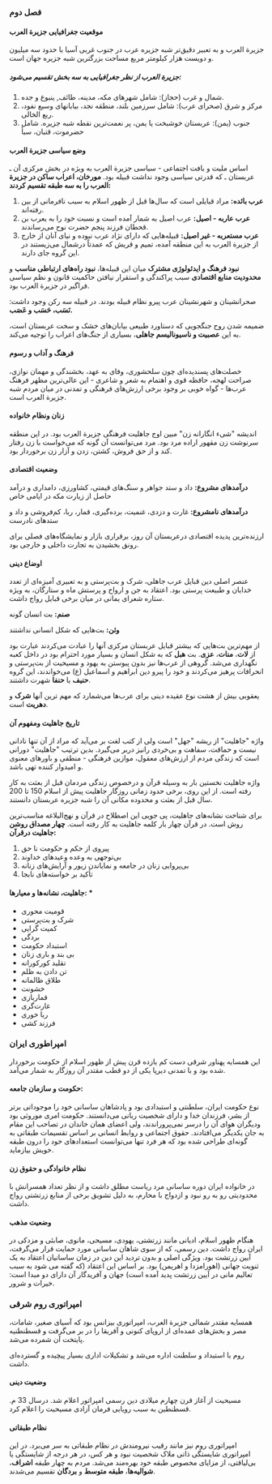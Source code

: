 ### فصل دوم

#### موقعیت جغرافیایی جزیرة العرب
جزیرة العرب و به تعبیر دقیق‌تر شبه جزیره عرب در جنوب غربی آسیا با حدود سه میلیون و دویست هزار کیلومتر مربع مساحت بزرگترین شبه جزیره جهان است.

##### جزیرة العرب از نظر جغرافیایی به سه بخش تقسیم می‌شود:
1. شمال و غرب (حجاز): شامل شهرهای مکه، مدینه، طائف, ینبوع و جده.
2. مرکز و شرق (صحرای عرب): شامل سرزمین بلند، منطقه نجد، بیابانهای وسیع نفود، ربع الخالی.
3. جنوب (یمن): عربستان خوشبخت یا یمن، پر نعمت‌ترین نقطه شبه جزیره. شامل حضرموت، قتبان، سبأ

#### وضع سیاسی جزیرة العرب
اساس ملیت و بافت اجتماعی - سیاسی جزیرة العرب به ویژه در بخش مرکزی آن ـ عربستان ـ که قدرتی سیاسی وجود نداشت قبیله بود. **مورخان، اعراب ساکن در جزیرة العرب را به سه طبقه تقسیم کردند:**
1. **عرب بائده:** مراد قبایلی است که سال‌ها قبل از ظهور اسلام به سبب نافرمانی از بین رفته‌اند.
2. **عرب عاربه - اصیل:** عرب اصیل به شمار آمده است و نسبت خود را به یعرب بن قحطان فرزند پنجم حضرت نوح می‌رساندند.
3. **عرب مستعربه - غیر اصیل:** قبیله‌هایی که دارای نژاد عرب نبوده و نیای آنان  از خارج از جزیرة العرب به این منطقه آمده، تمیم و قریش که عمدتاً درشمال می‌زیستند در این گروه جای دارند.

**نبود فرهنگ و ایدئولوژی مشترک** میان این قبیله‌ها، **نبود راه‌های ارتباطی مناسب** و **محدودیت منابع اقتصادی** سبب پراکندگی و استقرار نیافتن حاکمیت قانون و نظم سیاسی فراگیر در جزیرة العرب بود.

صحرانشینان و شهرنشینان عرب پیرو نظام قبیله بودند. در قبیله سه رکن وجود داشت: **نَسَب، حَسَب و عَصَب.**

ضمیمه شدن روح جنگجویی که دستاورد طبیعی بیابان‌های خشک و سخت عربستان است، به این **عصبیت و ناسیونالیسم جاهلی**، بسیاری از جنگ‌های اعراب را توجیه می‌کند.

#### فرهنگ و آداب و رسوم
خصلت‌های پسندیده‌ای چون سلحشوری، وفای به عهد، بخشندگی و مهمان نوازی، صراحت لهجه، حافظه قوی و اهتمام به شعر و شاعری - این عالی‌ترین مظهر فرهنگ عرب‌ها - گواه خوبی بر وجود برخی ارزش‌های فرهنگی و تمدنی در میان مردم شبه جزیرة العرب است.

#### زنان ونظام خانواده
اندیشه "شیء انگارانه زن" مبین اوج جاهلیت فرهنگی جزیرة العرب بود. در این منطقه سرنوشت زن مقهور اراده مرد بود. مرد می‌توانست آن گونه که می‌خواست با زن رفتار کند و از حق فروش، کشتن، زدن و آزار زن برخوردار بود.

#### وضعیت اقتصادی
**درآمدهای مشروع:** داد و ستد جواهر و سنگ‌های قیمتی، کشاورزی، دامداری و درآمد حاصل از زیارت مکه در ایامی خاص

**درآمدهای نامشروع:** غارت و دزدی، غنمیت، برده‌گیری، قمار، ربا، کم‌فروشی و داد و ستدهای نادرست

ارزنده‌ترین پدیده اقتصادی درعربستان آن روز، برقراری بازار و نمایشگاه‌های فصلی برای رونق بخشیدن به تجارت داخلی و خارجی بود.
 
#### اوضاع دینی
عنصر اصلی دین قبایل عرب جاهلی، شرک و بت‌پرستی و به تعبیری آمیزه‌ای از تعدد خدایان و طبیعت پرستی بود. اعتقاد به جن و ارواح و پرستش ماه و ستارگان، به ویژه ستاره شعرای یمانی در میان برخی قبایل رواج داشت.

**صنم:** بت انسان گونه

**وثن:** بت‌هایی که شکل انسانی نداشتند

از مهم‌ترین بت‌هایی که بیشتر قبایل عربستان مرکزی آنها را عبادت می‌کردند عبارت بود از **لات**، **منات**، **عزی**. بت **هبل** که به شکل انسان و بسیار مورد احترام بود در داخل کعبه نگهداری می‌شد. گروهی از عرب‌ها نیز بدون پیوستن به یهود و مسیحیت از بت‌پرستی و انحرافات پرهیز می‌کردند و خود را پیرو دین ابراهیم و اسماعیل (ع) می‌خواندند، این گروه **حنیف** یا **حنفا** شهرت داشتند.

یعقوبی بیش از هشت نوع عقیده دینی برای عرب‌ها می‌شمارد که مهم ترین آنها **شرک** و **دهریت** است.

#### تاریخ جاهلیت ومفهوم آن
واژه "جاهلیت" از ریشه "جهل" است ولی از کتب لغت بر می‌آید که مراد از آن تنها نادانی نیست و حماقت، سفاهت و بی‌خردی رانیز دربر می‌گیرد. بدین ترتیب "جاهلیت" دورانی است که زندگی مردم از ارزش‌های معقول، موازین فرهنگی - منطقی و باورهای معنوی و امیدوار کننده تهی باشد.

واژه جاهلیت نخستین بار به وسیله قرآن و درخصوص زندگی مردمان قبل از بعثت به کار رفته است. از این روی، برخی حدود زمانی روزگار جاهلیت پیش از اسلام 150 تا 200 سال قبل از بعثت و محدوده مکانی آن را شبه جزیره عربستان دانستند.

برای شناخت نشانه‌های جاهلیت، پی جویی این اصطلاح در قرآن و نهج‌البلاغه مناسب‌ترین روش است. در قرآن چهار بار کلمه جاهلیت به کار رفته است.
**چهار مصداق روشن جاهلیت درقرآن:**
1. پیروی از حکم و حکومت نا حق
2. بی‌توجهی به وعده وعیدهای خداوند
3. بی‌پروایی زنان در جامعه و نمایاندن زیور و آرایش‌های زنانه                                                                                
4. تأکید بر خواسته‌های نابجا                                                                                                                      

#### جاهلیت، نشانه‌ها و معیارها: *
* قومیت محوری
* شرک و بت‌پرستی 
* کمیت گرایی
* بردگی
* استبداد حکومت
* بی بند و باری زنان
* تقلید کورکورانه
* تن دادن به ظلم
* طلاق ظالمانه
* خشونت
* قماربازی
* غارت‌گری
* ربا خوری
* فرزند کشی

### امپراطوری ایران
این همسایه پهناور شرقی دست کم یازده قرن پیش از ظهور اسلام از حکومت برخوردار شده بود و با تمدنی دیرپا یکی از دو قطب مقتدر آن روزگار به شمار می‌آمد.

#### حکومت و سازمان جامعه:
نوع حکومت ایران، سلطنتی و استبدادی بود و پادشاهان ساسانی خود را موجوداتی برتر از بشر، فرزندان خدا و دارای شخصیت ربانی می‌دانستند.
حکومت امری موروثی بود ودیگران هوای آن را درسر نمی‌پروراندند، ولی اعضای همان خاندان در تصاحب این مقام به جان یکدیگر می‌افتادند.
حقوق اجتماعی و روابط انسانی بر اساس تقسیمات طبقاتی به گونه‌ای طراحی شده بود که هر فرد تنها می‌توانست استعدادهای خود را درون طبقه خویش بیازماید.

#### نظام خانوادگی و حقوق زن
در خانواده ایران دوره ساسانی‌ مرد ریاست مطلق داشت و از نظر تعداد همسرانش با محدودیتی رو به رو نبود و ازدواج با محارم، به دلیل تشویق برخی از منابع زرتشتی رواج داشت.

#### وضعیت مذهب
هنگام ظهور اسلام، ادیانی مانند زرتشتی، یهودی، مسیحی، مانوی، صابئی و مزدکی در ایران رواج داشت. دین رسمی، که از سوی شاهان ساسانی مورد حمایت قرار می‌گرفت، آیین زرتشت بود.
ویژگی اصلی و بدون تردید این دین در زمان ساسانیان اعتقاد به یک ثنویت جهانی (اهورامزدا و اهریمن) بود. بر اساس این اعتقاد (که گفته می شود به سبب تعالیم مانی در آیین زرتشت پدید آمده است) جهان و آفریدگار آن دارای دو مبدا است: خیرات و شرور.

### امپراتوری روم شرقی
همسایه مقتدر شمالی جزیرة العرب، امپراتوری بیزانس بود که آسیای صغیر، شامات، مصر و بخش‌های عمده‌ای از اروپای کنونی و آفریقا را در بر می‌گرفت و قسطنطنیه پایتخت آن شمرده می‌شد.

روم با  استبداد و سلطنت اداره می‌شد و تشکیلات اداری بسیار پیچیده و گسترده‌ای داشت.

#### وضعیت دینی
مسیحیت از آغاز قرن چهارم میلادی دین رسمی امپراتور اعلام شد. درسال 33 م. قسطنطین به سبب رویایی فرمان آزادی مسیحیت را اعلام کرد.

#### نظام طبقاتی
امپراتوری روم نیز مانند رقیب نیرومندش در نظام طبقاتی به سر می‌برد. در این امپراتوری شایستگی ذاتی ملاک شخصیت نبود و هر کس، در هر درجه از شایستگی یا بی‌لیاقتی، از مزایای مخصوص طبقه خود بهره‌مند می‌شد. مردم به چهار طبقه **اشراف**، **شوالیه‌ها**، **طبقه متوسط** و **بردگان** تقسیم می‌شدند.
